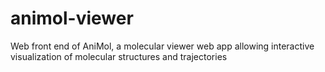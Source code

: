 # animol-viewer
Web front end of AniMol, a molecular viewer web app allowing interactive visualization of molecular structures and trajectories
